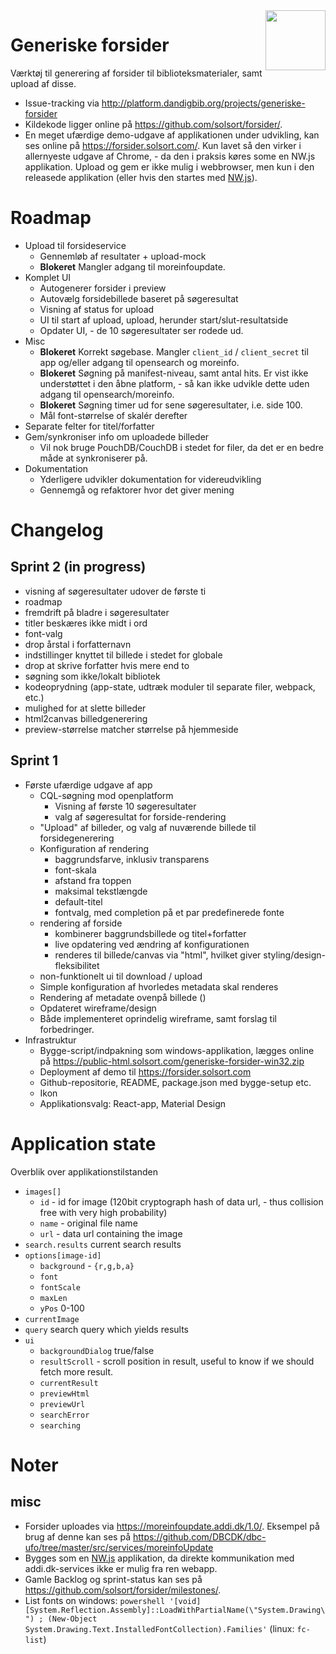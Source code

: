 <img src=https://forsider.solsort.com/icon.png width=96 height=96 align=right>

# Generiske forsider

Værktøj til generering af forsider til biblioteksmaterialer, samt upload af disse.

- Issue-tracking via <http://platform.dandigbib.org/projects/generiske-forsider>
- Kildekode ligger online på <https://github.com/solsort/forsider/>.
- En meget ufærdige demo-udgave af applikationen under udvikling, kan ses online på <https://forsider.solsort.com/>. Kun lavet så den virker i allernyeste udgave af Chrome, - da den i praksis køres some en NW.js applikation. Upload og gem er ikke mulig i webbrowser, men kun i den releasede applikation (eller hvis den startes med [NW.js](https://nwjs.io)).

# Roadmap

- Upload til forsideservice
    - Gennemløb af resultater + upload-mock
    - **Blokeret** Mangler adgang til moreinfoupdate.
- Komplet UI
    - Autogenerer forsider i preview
    - Autovælg forsidebillede baseret på søgeresultat
    - Visning af status for upload
    - UI til start af upload, upload, herunder start/slut-resultatside
    - Opdater UI, - de 10 søgeresultater ser rodede ud.
- Misc
    - **Blokeret** Korrekt søgebase. Mangler `client_id` / `client_secret` til app og/eller adgang til opensearch og moreinfo.
    - **Blokeret** Søgning på manifest-niveau, samt antal hits. Er vist ikke understøttet i den åbne platform, - så kan ikke udvikle dette uden adgang til opensearch/moreinfo.
    - **Blokeret** Søgning timer ud for sene søgeresultater, i.e. side 100.
    - Mål font-størrelse of skalér derefter
- Separate felter for titel/forfatter
- Gem/synkroniser info om uploadede billeder
    - Vil nok bruge PouchDB/CouchDB i stedet for filer, da det er en bedre måde at synkroniserer på.
- Dokumentation
    - Yderligere udvikler dokumentation for videreudvikling
    - Gennemgå og refaktorer hvor det giver mening


# Changelog
## Sprint 2 (in progress)

- visning af søgeresultater udover de første ti
- roadmap
- fremdrift på bladre i søgeresultater
- titler beskæres ikke midt i ord
- font-valg
- drop årstal i forfatternavn
- indstillinger knyttet til billede i stedet for globale 
- drop at skrive forfatter hvis mere end to
- søgning som ikke/lokalt bibliotek
- kodeoprydning (app-state, udtræk moduler til separate filer, webpack, etc.)
- mulighed for at slette billeder
- html2canvas billedgenerering
- preview-størrelse matcher størrelse på hjemmeside

## Sprint 1

- Første ufærdige udgave af app
  - CQL-søgning mod openplatform 
    - Visning af første 10 søgeresultater 
    - valg af søgeresultat for forside-rendering
  - "Upload" af billeder, og valg af nuværende billede til forsidegenerering
  - Konfiguration af rendering
    - baggrundsfarve, inklusiv transparens
    - font-skala
    - afstand fra toppen
    - maksimal tekstlængde
    - default-titel
    - fontvalg, med completion på et par predefinerede fonte
  - rendering af forside
    - kombinerer baggrundsbillede og titel+forfatter
    - live opdatering ved ændring af konfigurationen
    - renderes til billede/canvas via "html", hvilket giver styling/design-fleksibilitet
  - non-funktionelt ui til download / upload
  - Simple konfiguration af hvorledes metadata skal renderes
  - Rendering af metadate ovenpå billede ()
  - Opdateret wireframe/design
  - Både implementeret oprindelig wireframe, samt forslag til forbedringer.
- Infrastruktur
  - Bygge-script/indpakning som windows-applikation, lægges online på <https://public-html.solsort.com/generiske-forsider-win32.zip>
  - Deployment af demo til <https://forsider.solsort.com>
  - Github-repositorie, README, package.json med bygge-setup etc.
  - Ikon
  - Applikationsvalg: React-app, Material Design

# Application state

Overblik over applikationstilstanden

- `images[]`
    - `id` - id for image (120bit cryptograph hash of data url, - thus collision free with very high probability)
    - `name` - original file name
    - `url` - data url containing the image
- `search.results` current search results
- `options[image-id]`
    - `background` - `{r,g,b,a}`
    - `font`
    - `fontScale`
    - `maxLen`
    - `yPos` 0-100
- `currentImage`
- `query` search query which yields results
- `ui`
    - `backgroundDialog` true/false
    - `resultScroll` - scroll position in result, useful to know if we should fetch more result.
    - `currentResult`
    - `previewHtml`
    - `previewUrl`
    - `searchError`
    - `searching`

# Noter

## misc

- Forsider uploades via <https://moreinfoupdate.addi.dk/1.0/>. Eksempel på brug af denne kan ses på <https://github.com/DBCDK/dbc-ufo/tree/master/src/services/moreinfoUpdate>
- Bygges som en [NW.js](https://nwjs.io) applikation, da direkte kommunikation med addi.dk-services ikke er mulig fra ren webapp.
- Gamle Backlog og sprint-status kan ses på <https://github.com/solsort/forsider/milestones/>.
- List fonts on windows: `powershell '[void] [System.Reflection.Assembly]::LoadWithPartialName(\"System.Drawing\") ; (New-Object System.Drawing.Text.InstalledFontCollection).Families'` (linux: `fc-list`)


